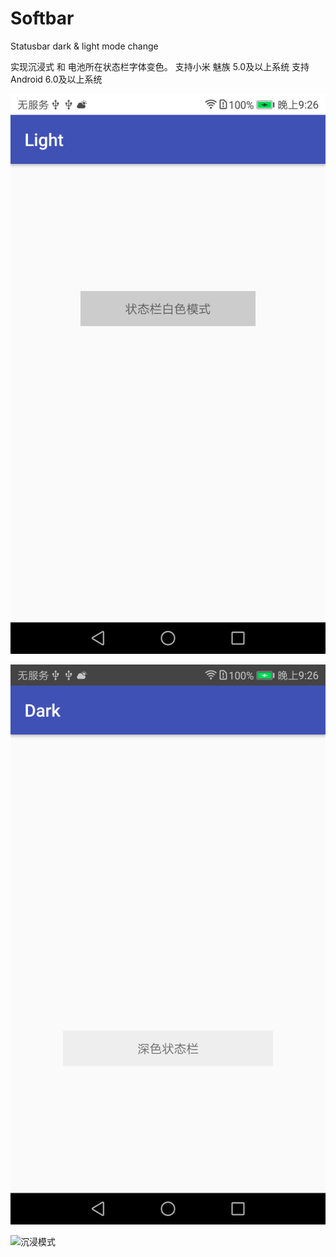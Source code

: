 # Softbar
Statusbar   dark &amp; light mode  change

实现沉浸式 和  电池所在状态栏字体变色。
支持小米 魅族 5.0及以上系统
支持 Android 6.0及以上系统

![浅色模式](https://github.com/otwayz/Softbar/blob/HEAD/imge/light.png)


![深色模式](https://github.com/otwayz/Softbar/blob/HEAD/imge/dark.png)


![沉浸模式](https://github.com/otwayz/Softbar/blob/HEAD/imge/immerse.png)
